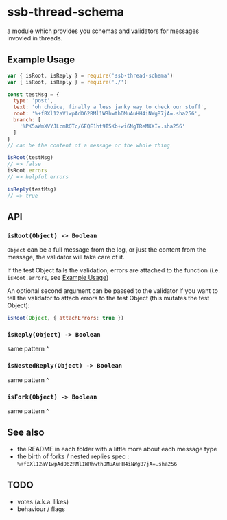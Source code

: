 # ssb-thread-schema

a module which provides you schemas and validators for messages invovled in threads.

## Example Usage

```js
var { isRoot, isReply } = require('ssb-thread-schema')
var { isRoot, isReply } = require('./')

const testMsg = {
  type: 'post',
  text: 'oh choice, finally a less janky way to check our stuff',
  root: '%+fBXl12aV1wpAdD62RMl1WRhwthDMuAuHH4iNWgB7jA=.sha256',
  branch: [
    '%PK5aWmXVYJLcmRQTc/6EQE1ht9T5Kb+wi6NgTReMKXI=.sha256'
  ]
}
// can be the content of a message or the whole thing

isRoot(testMsg)
// => false
isRoot.errors
// => helpful errors

isReply(testMsg)
// => true
```

## API

### `isRoot(Object) -> Boolean`

`Object` can be a full message from the log, or just the content from the message, the validator will take care of it.

If the test Object fails the validation, errors are attached to the function (i.e. `isRoot.errors`, see [Example Usage](#example-usage))

An optional second argument can be passed to the validator if you want to tell the validator to attach errors to the test Object (this mutates the test Object):

```js
isRoot(Object, { attachErrors: true })
```

### `isReply(Object) -> Boolean`
same pattern ^

### `isNestedReply(Object) -> Boolean`
same pattern ^

### `isFork(Object) -> Boolean`
same pattern ^



## See also

- the README in each folder with a little more about each message type
- the birth of forks / nested replies spec : `%+fBXl12aV1wpAdD62RMl1WRhwthDMuAuHH4iNWgB7jA=.sha256`

## TODO

- votes (a.k.a. likes)
- behaviour / flags

